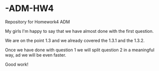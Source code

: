# -ADM-HW4
Repository for Homework4 ADM


My girls I'm happy to say that we have almost done with the first question.

We are on the point 1.3 and we already covered the 1.3.1 and the 1.3.2.

Once we have done with question 1 we will split question 2 in a meaningful way, ad we will be even faster.

Good work!
